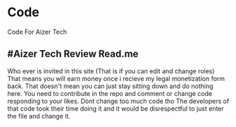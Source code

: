 # Code
Code For Aizer Tech

#Aizer Tech Review Read.me
--
Who ever is invited in this site (That is if you can edit and change roles)
That means you will earn money once i recieve my legal monetization form back.
That doesn't mean you can just stay sitting down and do nothing here.
You need to contribute in the repo and comment or change code 
responding to your likes.
Dont change too much code tho
The developers of that code took their time doing it and it would be disrespectful to just enter the file
and change it.
